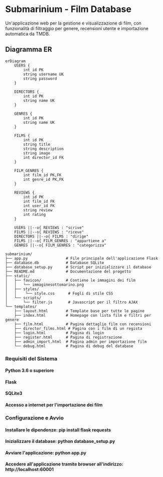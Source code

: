 # Submarinium - Film Database

Un'applicazione web per la gestione e visualizzazione di film, con funzionalità di filtraggio per genere, recensioni utente e importazione automatica da TMDB.

## Diagramma ER

```mermaid
erDiagram
    USERS {
        int id PK
        string username UK
        string password
    }
    
    DIRECTORS {
        int id PK
        string name UK
    }
    
    GENRES {
        int id PK
        string name UK
    }
    
    FILMS {
        int id PK
        string title
        string description
        string image
        int director_id FK
    }
    
    FILM_GENRES {
        int film_id PK,FK
        int genre_id PK,FK
    }
    
    REVIEWS {
        int id PK
        int film_id FK
        int user_id FK
        string review
        int rating
    }
    
    USERS ||--o{ REVIEWS : "scrive"
    FILMS ||--o{ REVIEWS : "riceve"
    DIRECTORS ||--o{ FILMS : "dirige"
    FILMS ||--o{ FILM_GENRES : "appartiene a"
    GENRES ||--o{ FILM_GENRES : "categorizza"
```
```
submarinium/
├── app.py                 # File principale dell'applicazione Flask
├── database.db            # Database SQLite
├── database_setup.py      # Script per inizializzare il database
├── README.md              # Documentazione del progetto
├── static/
│   ├── favicon/           # Contiene le immagini dei film
│   │   └── immaginesottomarino.png
│   ├── styles/
│   │    └── style.css      # Fogli di stile CSS
│   └── scripts/
│       └── filter.js       # Javascript per il filtro AJAX
└── templates/
    ├── layout.html        # Template base per tutte le pagine
    ├── index.html         # Homepage con lista film e filtri per genere
    ├── film.html          # Pagina dettaglio film con recensioni
    ├── director_films.html # Pagina con i film di un regista
    ├── login.html         # Pagina di login
    ├── register.html      # Pagina di registrazione
    ├── admin_import.html  # Pagina admin per importazione film
    └── debug.html         # Pagina di debug del database
```

### Requisiti del Sistema
#### Python 3.6 o superiore
#### Flask
#### SQLite3
#### Accesso a internet per l'importazione dei film
### Configurazione e Avvio
#### Installare le dipendenze: pip install flask requests
#### Inizializzare il database: python database_setup.py
#### Avviare l'applicazione: python app.py
#### Accedere all'applicazione tramite browser all'indirizzo: http://localhost:60001